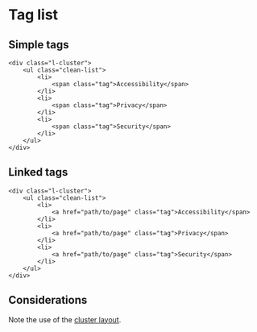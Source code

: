# Tag list

## Simple tags
```
<div class="l-cluster">
    <ul class="clean-list">
        <li>
            <span class="tag">Accessibility</span>
        </li>
        <li>
            <span class="tag">Privacy</span>
        </li>
        <li>
            <span class="tag">Security</span>
        </li>
    </ul>
</div>
```

## Linked tags
```
<div class="l-cluster">
    <ul class="clean-list">
        <li>
            <a href="path/to/page" class="tag">Accessibility</span>
        </li>
        <li>
            <a href="path/to/page" class="tag">Privacy</span>
        </li>
        <li>
            <a href="path/to/page" class="tag">Security</span>
        </li>
    </ul>
</div>
```

## Considerations

Note the use of the [cluster layout](../layouts/cluster.md).
